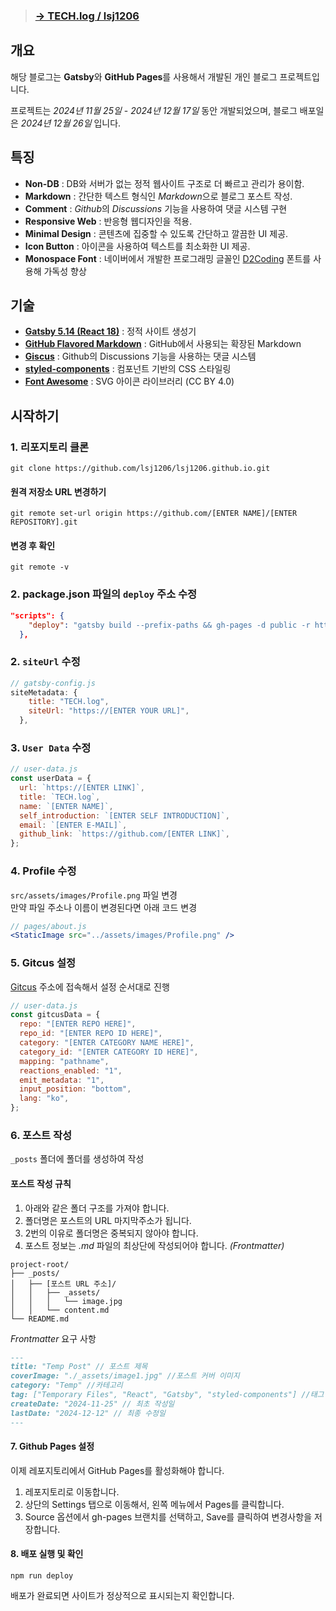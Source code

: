 > ### [→ TECH.log / lsj1206](https://lsj1206.github.io)

## 개요

해당 블로그는 **Gatsby**와 **GitHub Pages**를 사용해서 개발된 개인 블로그 프로젝트입니다.

프로젝트는 _2024년 11월 25일_ - _2024년 12월 17일_ 동안 개발되었으며, 블로그 배포일은 _2024년 12월 26일_ 입니다.

## 특징

- **Non-DB** : DB와 서버가 없는 정적 웹사이트 구조로 더 빠르고 관리가 용이함.
- **Markdown** : 간단한 텍스트 형식인 *Markdown*으로 블로그 포스트 작성.
- **Comment** : *Github*의 _Discussions_ 기능을 사용하여 댓글 시스템 구현
- **Responsive Web** : 반응형 웹디자인을 적용.
- **Minimal Design** : 콘텐츠에 집중할 수 있도록 간단하고 깔끔한 UI 제공.
- **Icon Button** : 아이콘을 사용하여 텍스트를 최소화한 UI 제공.
- **Monospace Font** : 네이버에서 개발한 프로그래밍 글꼴인 [D2Coding](https://github.com/naver/d2codingfont) 폰트를 사용해 가독성 향상

## 기술

- [**Gatsby 5.14 (React 18)**](https://www.gatsbyjs.com) : 정적 사이트 생성기
- [**GitHub Flavored Markdown**](https://github.github.com/gfm) : GitHub에서 사용되는 확장된 Markdown
- [**Giscus**](https://giscus.app/ko) : Github의 Discussions 기능을 사용하는 댓글 시스템
- [**styled-components**](https://styled-components.com) : 컴포넌트 기반의 CSS 스타일링
- [**Font Awesome**](https://fontawesome.com) : SVG 아이콘 라이브러리 (CC BY 4.0)

## 시작하기

### 1. 리포지토리 클론

```shell
git clone https://github.com/lsj1206/lsj1206.github.io.git
```

#### 원격 저장소 URL 변경하기

```shell
git remote set-url origin https://github.com/[ENTER NAME]/[ENTER REPOSITORY].git
```

#### 변경 후 확인

```shell
git remote -v
```

### 2. package.json 파일의 `deploy` 주소 수정

```json
"scripts": {
    "deploy": "gatsby build --prefix-paths && gh-pages -d public -r https://github.com/[ENTER NAME]/[ENTER REPOSITORY].git",
  },
```

### 2. `siteUrl` 수정

```javascript
// gatsby-config.js
siteMetadata: {
    title: "TECH.log",
    siteUrl: "https://[ENTER YOUR URL]",
  },
```

### 3. `User Data` 수정

```javascript
// user-data.js
const userData = {
  url: `https://[ENTER LINK]`,
  title: `TECH.log`,
  name: `[ENTER NAME]`,
  self_introduction: `[ENTER SELF INTRODUCTION]`,
  email: `[ENTER E-MAIL]`,
  github_link: `https://github.com/[ENTER LINK]`,
};
```

### 4. Profile 수정

`src/assets/images/Profile.png` 파일 변경 <br>
만약 파일 주소나 이름이 변경된다면 아래 코드 변경

```jsx
// pages/about.js
<StaticImage src="../assets/images/Profile.png" />
```

### 5. Gitcus 설정

[Gitcus](https://giscus.app/ko) 주소에 접속해서 설정 순서대로 진행

```javascript
// user-data.js
const gitcusData = {
  repo: "[ENTER REPO HERE]",
  repo_id: "[ENTER REPO ID HERE]",
  category: "[ENTER CATEGORY NAME HERE]",
  category_id: "[ENTER CATEGORY ID HERE]",
  mapping: "pathname",
  reactions_enabled: "1",
  emit_metadata: "1",
  input_position: "bottom",
  lang: "ko",
};
```

### 6. 포스트 작성

`_posts` 폴더에 폴더를 생성하여 작성

#### 포스트 작성 규칙

1. 아래와 같은 폴더 구조를 가져야 합니다.
2. 폴더명은 포스트의 URL 마지막주소가 됩니다.
3. 2번의 이유로 폴더명은 중복되지 않아야 합니다.
4. 포스트 정보는 _.md_ 파일의 최상단에 작성되어야 합니다. _(Frontmatter)_

```
project-root/
├── _posts/
│   ├── [포스트 URL 주소]/
│   │   ├── _assets/
│   │   │   └── image.jpg
│   │   └── content.md
└── README.md
```

_Frontmatter_ 요구 사항

```markdown
---
title: "Temp Post" // 포스트 제목
coverImage: "./_assets/image1.jpg" //포스트 커버 이미지
category: "Temp" //카테고리
tag: ["Temporary Files", "React", "Gatsby", "styled-components"] //태그 목록
createDate: "2024-11-25" // 최초 작성일
lastDate: "2024-12-12" // 최종 수정일
---
```

#### 7. Github Pages 설정
이제 레포지토리에서 GitHub Pages를 활성화해야 합니다.
1. 레포지토리로 이동합니다.
2. 상단의 Settings 탭으로 이동해서, 왼쪽 메뉴에서 Pages를 클릭합니다.
3. Source 옵션에서 gh-pages 브랜치를 선택하고, Save를 클릭하여 변경사항을 저장합니다.

#### 8. 배포 실행 및 확인

```shell
npm run deploy
```

배포가 완료되면 사이트가 정상적으로 표시되는지 확인합니다.
